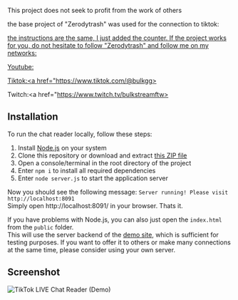 This project does not seek to profit from the work of others

the base project of "Zerodytrash" was used for the connection to tiktok:
<a href="https://github.com/zerodytrash/TikTok-Live-Connector">

the instructions are the same, I just added the counter. If the project works for you, do not hesitate to follow "Zerodytrash" and follow me on my networks:

Youtube: <a href="https://www.youtube.com/channel/UCr46fGjU2qdIEgI2U6cRoZA">

Tiktok:<a href="https://www.tiktok.com/@bulkgg>

Twitch:<a href="https://www.twitch.tv/bulkstreamftw>

## Installation
To run the chat reader locally, follow these steps:

1. Install [Node.js](https://nodejs.org/) on your system
2. Clone this repository or download and extract [this ZIP file](https://github.com/zerodytrash/TikTok-Chat-Reader/archive/refs/heads/main.zip)
3. Open a console/terminal in the root directory of the project
4. Enter `npm i` to install all required dependencies 
5. Enter `node server.js` to start the application server

Now you should see the following message: `Server running! Please visit http://localhost:8091`<br>
Simply open http://localhost:8091/ in your browser. Thats it.

If you have problems with Node.js, you can also just open the `index.html` from the `public` folder.<br>
This will use the server backend of the [demo site](https://tiktok-chat-reader.zerody.one/), which is sufficient for testing purposes. If you want to offer it to others or make many connections at the same time, please consider using your own server.

## Screenshot

![TikTok LIVE Chat Reader (Demo)](https://user-images.githubusercontent.com/59258980/153956504-c585b14b-a50e-43f0-a994-64adcaface2e.png)
